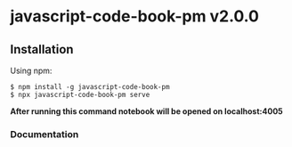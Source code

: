 # javascript-code-book-pm v2.0.0

## Installation

Using npm: 

```
$ npm install -g javascript-code-book-pm
$ npx javascript-code-book-pm serve
```

**After running this command notebook will be opened on localhost:4005**

### Documentation


